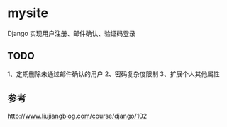 # mysite
Django 实现用户注册、邮件确认、验证码登录
## TODO
1、定期删除未通过邮件确认的用户
2、密码复杂度限制
3、扩展个人其他属性

##  参考
http://www.liujiangblog.com/course/django/102
